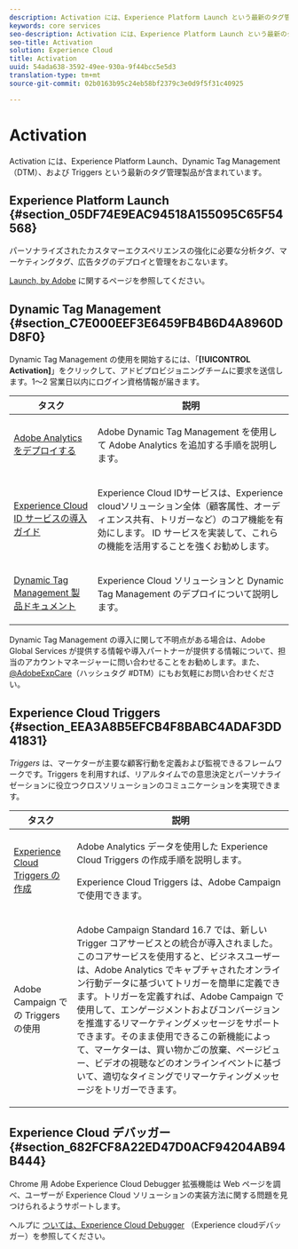 ```yaml
---
description: Activation には、Experience Platform Launch という最新のタグ管理製品のほか、Dynamic Tag Management（DTM）、および Triggers が含まれています。
keywords: core services
seo-description: Activation には、Experience Platform Launch という最新のタグ管理製品のほか、Dynamic Tag Management（DTM）、および Triggers が含まれています。
seo-title: Activation
solution: Experience Cloud
title: Activation
uuid: 54ada638-3592-49ee-930a-9f44bcc5e5d3
translation-type: tm+mt
source-git-commit: 02b0163b95c24eb58bf2379c3e0d9f5f31c40925

---
```



# Activation

Activation には、Experience Platform Launch、Dynamic Tag Management（DTM）、および Triggers という最新のタグ管理製品が含まれています。

## Experience Platform Launch {#section_05DF74E9EAC94518A155095C65F54568}

パーソナライズされたカスタマーエクスペリエンスの強化に必要な分析タグ、マーケティングタグ、広告タグのデプロイと管理をおこないます。

[Launch, by Adobe](https://docs.adobelaunch.com/getting-started) に関するページを参照してください。

## Dynamic Tag Management {#section_C7E000EEF3E6459FB4B6D4A8960DD8F0}

Dynamic Tag Management の使用を開始するには、「**[!UICONTROL Activation]**」をクリックして、アドビプロビジョニングチームに要求を送信します。1～2 営業日以内にログイン資格情報が届きます。

<table id="table_3241FF7CA0B242BFAFC68362A62AA0C7"> 
 <thead> 
  <tr> 
   <th colname="col1" class="entry"> タスク </th> 
   <th colname="col2" class="entry"> 説明 </th> 
  </tr> 
 </thead>
 <tbody> 
  <tr> 
   <td colname="col1"> <p> <a href="https://docs.adobe.com/content/help/en/dtm/using/tools/analytics-dtm.html" format="html" scope="external"> Adobe Analytics をデプロイする </a> </p> </td> 
   <td colname="col2"> <p> Adobe Dynamic Tag Management を使用して Adobe Analytics を追加する手順を説明します。 </p> </td> 
  </tr> 
  <tr> 
   <td colname="col1"> <p> <a href="https://docs.adobe.com/content/help/en/id-service/using/implementation-guides/implementation-guides.html" format="html" scope="external">Experience Cloud ID サービスの導入ガイド </a> </p> </td> 
   <td colname="col2"> <p>Experience Cloud IDサービスは、Experience cloudソリューション全体（顧客属性、オーディエンス共有、トリガーなど）のコア機能を有効にします。 ID サービスを実装して、これらの機能を活用することを強くお勧めします。 </p> </td> 
  </tr> 
  <tr> 
   <td colname="col1"> <p> <a href="https://docs.adobe.com/content/help/en/dtm/using/dtm-home.html" format="https" scope="external"> Dynamic Tag Management 製品ドキュメント </a> </p> </td> 
   <td colname="col2"> <p>Experience Cloud ソリューションと Dynamic Tag Management のデプロイについて説明します。 </p> </td> 
  </tr> 
 </tbody> 
</table>

Dynamic Tag Management の導入に関して不明点がある場合は、Adobe Global Services が提供する情報や導入パートナーが提供する情報について、担当のアカウントマネージャーに問い合わせることをお勧めします。また、[@AdobeExpCare](https://twitter.com/AdobeExpCare)（ハッシュタグ #DTM）にもお気軽にお問い合わせください。

## Experience Cloud Triggers {#section_EEA3A8B5EFCB4F8BABC4ADAF3DD41831}

*Triggers* は、マーケターが主要な顧客行動を定義および監視できるフレームワークです。Triggers を利用すれば、リアルタイムでの意思決定とパーソナライゼーションに役立つクロスソリューションのコミュニケーションを実現できます。

<table id="table_AF6842470172429EA97C9B02163BD0C3"> 
 <thead> 
  <tr> 
   <th colname="col1" class="entry"> タスク </th> 
   <th colname="col2" class="entry"> 説明 </th> 
  </tr> 
 </thead>
 <tbody> 
  <tr> 
   <td colname="col1"> <p> <a href="../activation/triggers.md#concept_887B30241B3E4DB0A2553B2996E2D4FB" format="dita" scope="local"> Experience Cloud Triggers の作成 </a> </p> </td> 
   <td colname="col2"> <p> Adobe Analytics データを使用した Experience Cloud Triggers の作成手順を説明します。 </p> <p>Experience Cloud Triggers は、Adobe Campaign で使用できます。 </p> </td> 
  </tr> 
  <tr> 
   <td colname="col1"> <p>Adobe Campaign での Triggers の使用 </p> </td> 
   <td colname="col2"> <p> Adobe Campaign Standard 16.7 では、新しい Trigger コアサービスとの統合が導入されました。このコアサービスを使用すると、ビジネスユーザーは、Adobe Analytics でキャプチャされたオンライン行動データに基づいてトリガーを簡単に定義できます。トリガーを定義すれば、Adobe Campaign で使用して、エンゲージメントおよびコンバージョンを推進するリマーケティングメッセージをサポートできます。そのまま使用できるこの新機能によって、マーケターは、買い物かごの放棄、ページビュー、ビデオの視聴などのオンラインイベントに基づいて、適切なタイミングでリマーケティングメッセージをトリガーできます。 </p> </td> 
  </tr> 
 </tbody> 
</table>


## Experience Cloud デバッガー {#section_682FCF8A22ED47D0ACF94204AB94B444}

Chrome 用 Adobe Experience Cloud Debugger 拡張機能は Web ページを調べ、ユーザーが Experience Cloud ソリューションの実装方法に関する問題を見つけられるようサポートします。

ヘルプに [ついては、Experience Cloud Debugger](https://docs.adobe.com/content/help/en/debugger/using/experience-cloud-debugger.html) （Experience cloudデバッガー）を参照してください。
